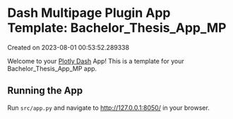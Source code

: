 # Dash Multipage Plugin App Template: Bachelor_Thesis_App_MP

Created on 2023-08-01 00:53:52.289338

Welcome to your [Plotly Dash](https://plotly.com/dash/) App! This is a template for your Bachelor_Thesis_App_MP app.

## Running the App

Run `src/app.py` and navigate to http://127.0.0.1:8050/ in your browser.

